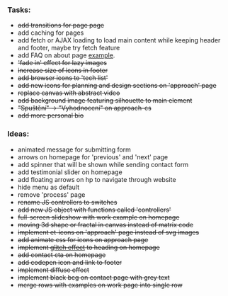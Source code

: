 ### Tasks:
- ~~add transitions for page page~~
- add caching for pages
- add fetch or AJAX loading to load main content while keeping header and footer, maybe try fetch feature
- add FAQ on about page [example](http://www.tvrdek.cz/).
- ~~'fade in' effect for lazy images~~
- ~~increase size of icons in footer~~
- ~~add browser icons to 'tech list'~~
- ~~add new icons for planning and design sections on 'approach' page~~
- ~~replace canvas with abstract video~~
- ~~add background image featuring silhouette to main element~~
- ~~"Spuštění" -> "Vyhodnocení" on approach-cs~~
- ~~add more personal bio~~

### Ideas:
- animated message for submitting form
- arrows on homepage for 'previous' and 'next' page
- add spinner that will be shown while sending contact form
- add testimonial slider on homepage
- add floating arrows on hp to navigate through website
- hide menu as default
- remove 'process' page
- ~~rename JS controllers to switches~~
- ~~add new JS object with functions called 'controllers'~~
- ~~full-screen slideshow with work example on homepage~~
- ~~moving 3d shape or fractal in canvas instead of matrix code~~
- ~~implement et-icons on 'approach' page instead of svg images~~
- ~~add animate css for icons on approach page~~
- ~~implement [glitch effect](https://codepen.io/lbebber/pen/ypgql) to heading on homepage~~
- ~~add contact cta on homepage~~
- ~~add codepen icon and link to footer~~
- ~~implement diffuse effect~~
- ~~implement black bcg on contact page with grey text~~
- ~~merge rows with examples on work page into single row~~
